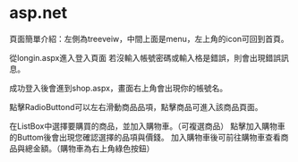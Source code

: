 # asp.net
頁面簡單介紹：左側為treeveiw，中間上面是menu，左上角的icon可回到首頁。

從longin.aspx進入登入頁面 
若沒輸入帳號密碼或輸入格是錯誤，則會出現錯誤訊息。
 
成功登入後會進到shop.aspx，畫面右上角會出現你的帳號名。
 
點擊RadioButtond可以左右滑動商品品項，點擊商品可進入該商品頁面。
 
在ListBox中選擇要購買的商品，並加入購物車。（可複選商品）
點擊加入購物車的Buttom後會出現您確認選擇的品項與價錢。 
加入購物車後可前往購物車查看商品與總金額。（購物車為右上角綠色按鈕）   
